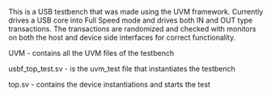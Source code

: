 This is a USB testbench that was made using the UVM framework. Currently drives a USB core into Full Speed mode and drives both IN and OUT type transactions. The transactions are randomized and checked with monitors on both the host and device side interfaces for correct functionality.

UVM               - contains all the UVM files of the testbench

usbf_top_test.sv  - is the uvm_test file that instantiates the testbench

top.sv            - contains the device instantiations and starts the test
